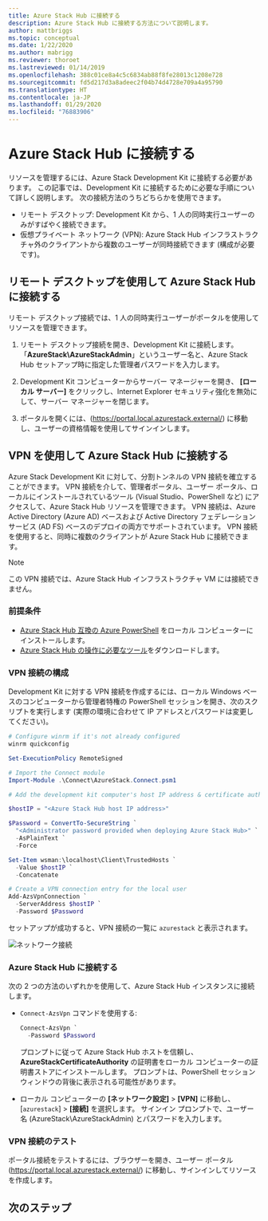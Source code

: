 ```yaml
---
title: Azure Stack Hub に接続する
description: Azure Stack Hub に接続する方法について説明します。
author: mattbriggs
ms.topic: conceptual
ms.date: 1/22/2020
ms.author: mabrigg
ms.reviewer: thoroet
ms.lastreviewed: 01/14/2019
ms.openlocfilehash: 388c01ce8a4c5c6834ab88f8fe28013c1208e728
ms.sourcegitcommit: fd5d217d3a8adeec2f04b74d4728e709a4a95790
ms.translationtype: HT
ms.contentlocale: ja-JP
ms.lasthandoff: 01/29/2020
ms.locfileid: "76883906"
---
```

# <a name="connect-to-azure-stack-hub"></a>Azure Stack Hub に接続する

リソースを管理するには、Azure Stack Development Kit に接続する必要があります。 この記事では、Development Kit に接続するために必要な手順について詳しく説明します。 次の接続方法のうちどちらかを使用できます。

* リモート デスクトップ: Development Kit から、1 人の同時実行ユーザーのみがすばやく接続できます。
* 仮想プライベート ネットワーク (VPN): Azure Stack Hub インフラストラクチャ外のクライアントから複数のユーザーが同時接続できます (構成が必要です)。

## <a name="connect-to-azure-stack-hub-with-remote-desktop"></a>リモート デスクトップを使用して Azure Stack Hub に接続する
リモート デスクトップ接続では、1 人の同時実行ユーザーがポータルを使用してリソースを管理できます。

1. リモート デスクトップ接続を開き、Development Kit に接続します。 「**AzureStack\AzureStackAdmin**」というユーザー名と、Azure Stack Hub セットアップ時に指定した管理者パスワードを入力します。  

2. Development Kit コンピューターからサーバー マネージャーを開き、 **[ローカル サーバー]** をクリックし、Internet Explorer セキュリティ強化を無効にして、サーバー マネージャーを閉じます。

3. ポータルを開くには、(https://portal.local.azurestack.external/) に移動し、ユーザーの資格情報を使用してサインインします。


## <a name="connect-to-azure-stack-hub-with-vpn"></a>VPN を使用して Azure Stack Hub に接続する

Azure Stack Development Kit に対して、分割トンネルの VPN 接続を確立することができます。 VPN 接続を介して、管理者ポータル、ユーザー ポータル、ローカルにインストールされているツール (Visual Studio、PowerShell など) にアクセスして、Azure Stack Hub リソースを管理できます。 VPN 接続は、Azure Active Directory (Azure AD) ベースおよび Active Directory フェデレーション サービス (AD FS) ベースのデプロイの両方でサポートされています。 VPN 接続を使用すると、同時に複数のクライアントが Azure Stack Hub に接続できます。 

> [!NOTE] 
> この VPN 接続では、Azure Stack Hub インフラストラクチャ VM には接続できません。 

### <a name="prerequisites"></a>前提条件

* [Azure Stack Hub 互換の Azure PowerShell](../operator/azure-stack-powershell-install.md) をローカル コンピューターにインストールします。  
* [Azure Stack Hub の操作に必要なツール](../operator/azure-stack-powershell-download.md)をダウンロードします。 

### <a name="configure-vpn-connectivity"></a>VPN 接続の構成

Development Kit に対する VPN 接続を作成するには、ローカル Windows ベースのコンピューターから管理者特権の PowerShell セッションを開き、次のスクリプトを実行します (実際の環境に合わせて IP アドレスとパスワードは変更してください)。

```powershell 
# Configure winrm if it's not already configured
winrm quickconfig  

Set-ExecutionPolicy RemoteSigned

# Import the Connect module
Import-Module .\Connect\AzureStack.Connect.psm1 

# Add the development kit computer's host IP address & certificate authority (CA) to the list of trusted hosts. Make sure to update the IP address and password values for your environment. 

$hostIP = "<Azure Stack Hub host IP address>"

$Password = ConvertTo-SecureString `
  "<Administrator password provided when deploying Azure Stack Hub>" `
  -AsPlainText `
  -Force

Set-Item wsman:\localhost\Client\TrustedHosts `
  -Value $hostIP `
  -Concatenate

# Create a VPN connection entry for the local user
Add-AzsVpnConnection `
  -ServerAddress $hostIP `
  -Password $Password

```

セットアップが成功すると、VPN 接続の一覧に `azurestack` と表示されます。

![ネットワーク接続](media/azure-stack-connect-azure-stack/image3.png)  

### <a name="connect-to-azure-stack-hub"></a>Azure Stack Hub に接続する

次の 2 つの方法のいずれかを使用して、Azure Stack Hub インスタンスに接続します。  

* `Connect-AzsVpn` コマンドを使用する: 
    
  ```powershell
  Connect-AzsVpn `
    -Password $Password
  ```

  プロンプトに従って Azure Stack Hub ホストを信頼し、**AzureStackCertificateAuthority** の証明書をローカル コンピューターの証明書ストアにインストールします。 プロンプトは、PowerShell セッション ウィンドウの背後に表示される可能性があります。 

* ローカル コンピューターの **[ネットワーク設定]**  >  **[VPN]** に移動し、[`azurestack`] >  **[接続]** を選択します。 サインイン プロンプトで、ユーザー名 (AzureStack\AzureStackAdmin) とパスワードを入力します。

### <a name="test-the-vpn-connectivity"></a>VPN 接続のテスト

ポータル接続をテストするには、ブラウザーを開き、ユーザー ポータル (https://portal.local.azurestack.external/) に移動し、サインインしてリソースを作成します。  

## <a name="next-steps"></a>次のステップ



